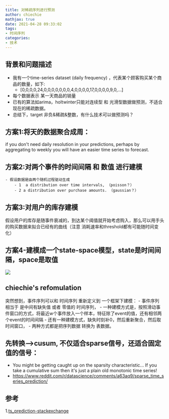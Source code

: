 ```yaml
---
title: 对稀疏序列进行预测
author: chiechie
mathjax: true
date: 2021-04-28 09:33:02
tags:
- 时间序列
categories: 
- 技术
---
```



## 背景和问题描述

- 我有一个time-series dataset (daily frequency) ，代表某个顾客购买某个商品的数量，如下:
    - [0,0,0,0,24,0,0,0,0,0,0,0,4,0,0,0,0,17,0,0,0,0,9,0,...]
- 每个数据表示 某一天商品的销量
- 已有的算法如arima，holtwinter只能对连续型 和 光滑型数据做预测，不适合现在的稀疏数据。
- 总结下，target 非负&稀疏&整数，有什么技术可以做预测吗？
    
## 方案1:将天的数据聚合成周：

if you don't need daily resolution in your predictions, perhaps by aggregating to weekly you will have an easier time series to forecast.

## 方案2:对两个事件的时间间隔 和 数值 进行建模
    - 假设数据是由两个随机过程驱动生成
        - 1  a distribution over time intervals, （poisson？）
        - 2 a distribution over purchase amounts. （gaussian？）

## 方案3:对用户的库存建模

假设用户的库存是随事件衰减的，到达某个阈值就开始考虑购入，那么可以用手头的购买数据来拟合已经有的曲线（注意 消耗速率和threshold都有可能随时间变化）

## 方案4-建模成一个state-space模型，state是时间间隔，space是取值

![](https://firebasestorage.googleapis.com/v0/b/firescript-577a2.appspot.com/o/imgs%2Fapp%2Frf_learning%2FbO8qrMgQNa.png?alt=media&token=4078557f-5b4f-4b43-8fed-1eed975a0d80)

## chiechie's refomulation

突然想到，事件序列可以和 时间序列 重新定义到 一个框架下建模：
    - 事件序列 相当于 是中间有缺失值 或者 零值的 时间序列，
    - 一种建模方式是，按照滑动事件窗口的方式，将最近w个事件放入一个样本，特征除了event的值，还有相邻两个event的时间间隔
    - 还有一种建模方式，缺失时刻补0，然后重新聚合，然后取时间窗口，
    - 两种方式都是把序列数据 转换为 表数据。

## 先转换-->cusum, 不仅适合sparse信号，还适合固定值的信号：
- You might be getting caught up on the sparsity characteristic... If you take a cumulative sum then it's just a plain old monotonic time series!
- https://www.reddit.com/r/datascience/comments/a63aq9/sparse_time_series_prediction/


## 参考
1.[ts_prediction-stackexchange](https://datascience.stackexchange.com/questions/17341/forecasting-non-negative-sparse-time-series-data)
